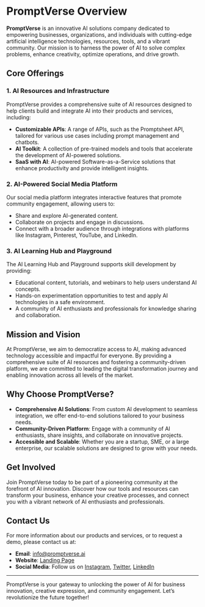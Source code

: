 # PromptVerse Overview

**PromptVerse** is an innovative AI solutions company dedicated to empowering businesses, organizations, and individuals with cutting-edge artificial intelligence technologies, resources, tools, and a vibrant community. Our mission is to harness the power of AI to solve complex problems, enhance creativity, optimize operations, and drive growth.

## Core Offerings

### 1. AI Resources and Infrastructure
PromptVerse provides a comprehensive suite of AI resources designed to help clients build and integrate AI into their products and services, including:

- **Customizable APIs**: A range of APIs, such as the Promptsheet API, tailored for various use cases including prompt management and chatbots.
- **AI Toolkit**: A collection of pre-trained models and tools that accelerate the development of AI-powered solutions.
- **SaaS with AI**: AI-powered Software-as-a-Service solutions that enhance productivity and provide intelligent insights.

### 2. AI-Powered Social Media Platform
Our social media platform integrates interactive features that promote community engagement, allowing users to:

- Share and explore AI-generated content.
- Collaborate on projects and engage in discussions.
- Connect with a broader audience through integrations with platforms like Instagram, Pinterest, YouTube, and LinkedIn.

### 3. AI Learning Hub and Playground
The AI Learning Hub and Playground supports skill development by providing:

- Educational content, tutorials, and webinars to help users understand AI concepts.
- Hands-on experimentation opportunities to test and apply AI technologies in a safe environment.
- A community of AI enthusiasts and professionals for knowledge sharing and collaboration.

## Mission and Vision
At PromptVerse, we aim to democratize access to AI, making advanced technology accessible and impactful for everyone. By providing a comprehensive suite of AI resources and fostering a community-driven platform, we are committed to leading the digital transformation journey and enabling innovation across all levels of the market.

## **Why Choose PromptVerse?**

- **Comprehensive AI Solutions**: From custom AI development to seamless integration, we offer end-to-end solutions tailored to your business needs.
- **Community-Driven Platform**: Engage with a community of AI enthusiasts, share insights, and collaborate on innovative projects.
- **Accessible and Scalable**: Whether you are a startup, SME, or a large enterprise, our scalable solutions are designed to grow with your needs.

## **Get Involved**

Join PromptVerse today to be part of a pioneering community at the forefront of AI innovation. Discover how our tools and resources can transform your business, enhance your creative processes, and connect you with a vibrant network of AI enthusiasts and professionals.

## **Contact Us**

For more information about our products and services, or to request a demo, please contact us at:

- **Email**: [info@promptverse.ai](mailto:promptverse254@gmail.com)
- **Website**: [Landing Page](https://prompt-verse-landing-page.vercel.app/)
- **Social Media**: Follow us on [Instagram](https://www.instagram.com/itspromptverse), [Twitter](https://twitter.com/itspromptverse), [LinkedIn]([https://www.linkedin.com/company/promptverse](https://www.linkedin.com/company/promptverse-ai-hub/))

---

PromptVerse is your gateway to unlocking the power of AI for business innovation, creative expression, and community engagement. Let’s revolutionize the future together!




<!--

**Here are some ideas to get you started:**

🙋‍♀️ A short introduction - what is your organization all about?
🌈 Contribution guidelines - how can the community get involved?
👩‍💻 Useful resources - where can the community find your docs? Is there anything else the community should know?
🍿 Fun facts - what does your team eat for breakfast?
🧙 Remember, you can do mighty things with the power of [Markdown](https://docs.github.com/github/writing-on-github/getting-started-with-writing-and-formatting-on-github/basic-writing-and-formatting-syntax)
-->
